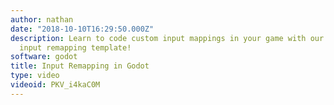 ```yaml
---
author: nathan
date: "2018-10-10T16:29:50.000Z"
description: Learn to code custom input mappings in your game with our open source
  input remapping template!
software: godot
title: Input Remapping in Godot
type: video
videoid: PKV_i4kaC0M
---
```

